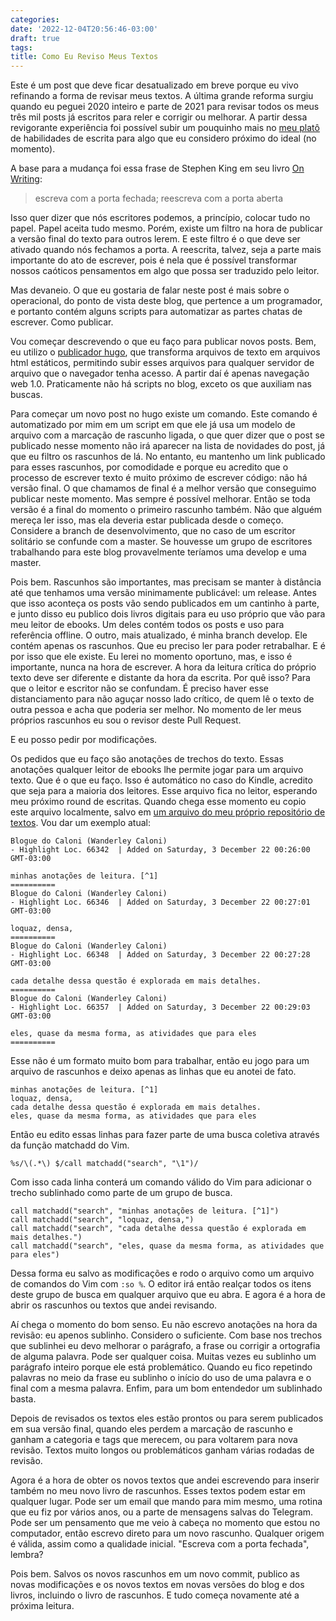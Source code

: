 ```yaml
---
categories:
date: '2022-12-04T20:56:46-03:00'
draft: true
tags:
title: Como Eu Reviso Meus Textos
---
```


Este é um post que deve ficar desatualizado em breve porque eu vivo refinando a forma de revisar meus textos. A última grande reforma surgiu quando eu peguei 2020 inteiro e parte de 2021 para revisar todos os meus três mil posts já escritos para reler e corrigir ou melhorar. A partir dessa revigorante experiência foi possível subir um pouquinho mais no [meu platô](/livro-mastering-the-key-to-success-and-long-term-fulfillment) de habilidades de escrita para algo que eu considero próximo do ideal (no momento).

A base para a mudança foi essa frase de Stephen King em seu livro [On Writing](/on-writing-stephen-king):

> escreva com a porta fechada; reescreva com a porta aberta

Isso quer dizer que nós escritores podemos, a princípio, colocar tudo no papel. Papel aceita tudo mesmo. Porém, existe um filtro na hora de publicar a versão final do texto para outros lerem. E este filtro é o que deve ser ativado quando nós fechamos a porta. A reescrita, talvez, seja a parte mais importante do ato de escrever, pois é nela que é possível transformar nossos caóticos pensamentos em algo que possa ser traduzido pelo leitor.

Mas devaneio. O que eu gostaria de falar neste post é mais sobre o operacional, do ponto de vista deste blog, que pertence a um programador, e portanto contém alguns scripts para automatizar as partes chatas de escrever. Como publicar.

Vou começar descrevendo o que eu faço para publicar novos posts. Bem, eu utilizo o [publicador hugo](https://gohugo.io/), que transforma arquivos de texto em arquivos html estáticos, permitindo subir esses arquivos para qualquer servidor de arquivo que o navegador tenha acesso. A partir daí é apenas navegação web 1.0. Praticamente não há scripts no blog, exceto os que auxiliam nas buscas.

Para começar um novo post no hugo existe um comando. Este comando é automatizado por mim em um script em que ele já usa um modelo de arquivo com a marcação de rascunho ligada, o que quer dizer que o post se publicado nesse momento não irá aparecer na lista de novidades do post, já que eu filtro os rascunhos de lá. No entanto, eu mantenho um link publicado para esses rascunhos, por comodidade e porque eu acredito que o processo de escrever texto é muito próximo de escrever código: não há versão final. O que chamamos de final é a melhor versão que conseguimo publicar neste momento. Mas sempre é possível melhorar. Então se toda versão é a final do momento o primeiro rascunho também. Não que alguém mereça ler isso, mas ela deveria estar publicada desde o começo. Considere a branch de desenvolvimento, que no caso de um escritor solitário se confunde com a master. Se houvesse um grupo de escritores trabalhando para este blog provavelmente teríamos uma develop e uma master.

Pois bem. Rascunhos são importantes, mas precisam se manter à distância até que tenhamos uma versão minimamente publicável: um release. Antes que isso aconteça os posts vão sendo publicados em um cantinho à parte, e junto disso eu publico dois livros digitais para eu uso próprio que vão para meu leitor de ebooks. Um deles contém todos os posts e uso para referência offline. O outro, mais atualizado, é minha branch develop. Ele contém apenas os rascunhos. Que eu preciso ler para poder retrabalhar. E é por isso que ele existe. Eu lerei no momento oportuno, mas, e isso é importante, nunca na hora de escrever. A hora da leitura crítica do próprio texto deve ser diferente e distante da hora da escrita. Por quê isso? Para que o leitor e escritor não se confundam. É preciso haver esse distanciamento para não aguçar nosso lado crítico, de quem lê o texto de outra pessoa e acha que poderia ser melhor. No momento de ler meus próprios rascunhos eu sou o revisor deste Pull Request.

E eu posso pedir por modificações.

Os pedidos que eu faço são anotações de trechos do texto. Essas anotações qualquer leitor de ebooks lhe permite jogar para um arquivo texto. Que é o que eu faço. Isso é automático no caso do Kindle, acredito que seja para a maioria dos leitores. Esse arquivo fica no leitor, esperando meu próximo round de escritas. Quando chega esse momento eu copio este arquivo localmente, salvo em [um arquivo do meu próprio repositório de textos](/txt/clippings.txt). Vou dar um exemplo atual:

```
Blogue do Caloni (Wanderley Caloni)
- Highlight Loc. 66342  | Added on Saturday, 3 December 22 00:26:00 GMT-03:00

minhas anotações de leitura. [^1] 
==========
Blogue do Caloni (Wanderley Caloni)
- Highlight Loc. 66346  | Added on Saturday, 3 December 22 00:27:01 GMT-03:00

loquaz, densa, 
==========
Blogue do Caloni (Wanderley Caloni)
- Highlight Loc. 66348  | Added on Saturday, 3 December 22 00:27:28 GMT-03:00

cada detalhe dessa questão é explorada em mais detalhes. 
==========
Blogue do Caloni (Wanderley Caloni)
- Highlight Loc. 66357  | Added on Saturday, 3 December 22 00:29:03 GMT-03:00

eles, quase da mesma forma, as atividades que para eles 
==========
```

Esse não é um formato muito bom para trabalhar, então eu jogo para um arquivo de rascunhos e deixo apenas as linhas que eu anotei de fato.

```
minhas anotações de leitura. [^1] 
loquaz, densa, 
cada detalhe dessa questão é explorada em mais detalhes. 
eles, quase da mesma forma, as atividades que para eles 
```

Então eu edito essas linhas para fazer parte de uma busca coletiva através da função matchadd do Vim.

```
%s/\(.*\) $/call matchadd("search", "\1")/
```

Com isso cada linha conterá um comando válido do Vim para adicionar o trecho sublinhado como parte de um grupo de busca.

```
call matchadd("search", "minhas anotações de leitura. [^1]")
call matchadd("search", "loquaz, densa,")
call matchadd("search", "cada detalhe dessa questão é explorada em mais detalhes.")
call matchadd("search", "eles, quase da mesma forma, as atividades que para eles")
```

Dessa forma eu salvo as modificações e rodo o arquivo como um arquivo de comandos do Vim com `:so %`. O editor irá então realçar todos os itens deste grupo de busca em qualquer arquivo que eu abra. E agora é a hora de abrir os rascunhos ou textos que andei revisando.

Aí chega o momento do bom senso. Eu não escrevo anotações na hora da revisão: eu apenos sublinho. Considero o suficiente. Com base nos trechos que sublinhei eu devo melhorar o parágrafo, a frase ou corrigir a ortografia de alguma palavra. Pode ser qualquer coisa. Muitas vezes eu sublinho um parágrafo inteiro porque ele está problemático. Quando eu fico repetindo palavras no meio da frase eu sublinho o início do uso de uma palavra e o final com a mesma palavra. Enfim, para um bom entendedor um sublinhado basta.

Depois de revisados os textos eles estão prontos ou para serem publicados em sua versão final, quando eles perdem a marcação de rascunho e ganham a categoria e tags que merecem, ou para voltarem para nova revisão. Textos muito longos ou problemáticos ganham várias rodadas de revisão.

Agora é a hora de obter os novos textos que andei escrevendo para inserir também no meu novo livro de rascunhos. Esses textos podem estar em qualquer lugar. Pode ser um email que mando para mim mesmo, uma rotina que eu fiz por vários anos, ou a parte de mensagens salvas do Telegram. Pode ser um pensamento que me veio à cabeça no momento que estou no computador, então escrevo direto para um novo rascunho. Qualquer origem é válida, assim como a qualidade inicial. "Escreva com a porta fechada", lembra?

Pois bem. Salvos os novos rascunhos em um novo commit, publico as novas modificações e os novos textos em novas versões do blog e dos livros, incluindo o livro de rascunhos. E tudo começa novamente até a próxima leitura.



























